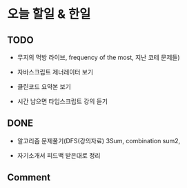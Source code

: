 # 오늘 할일 & 한일

## TODO

- 무지의 먹방 라이브, frequency of the most, 지난 코테 문제들)

- 자바스크립트 제너레이터 보기

- 클린코드 요약본 보기

- 시간 남으면 타입스크립트 강의 듣기

## DONE

- 알고리즘 문제풀기(DFS(강의자료) 3Sum, combination sum2,

- 자기소개서 피드백 받은대로 정리

## Comment
